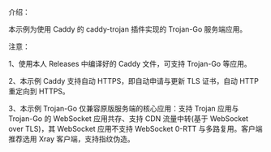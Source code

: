 介绍：

本示例为使用 Caddy 的 caddy-trojan 插件实现的 Trojan-Go 服务端应用。

注意：

1、使用本人 Releases 中编译好的 Caddy 文件，可支持 Trojan-Go 等应用。

2、本示例 Caddy 支持自动 HTTPS，即自动申请与更新 TLS 证书，自动 HTTP 重定向到 HTTPS。

3、本示例 Trojan-Go 仅兼容原版服务端的核心应用：支持 Trojan 应用与 Trojan-Go 的 WebSocket 应用共存、支持 CDN 流量中转(基于 WebSocket over TLS)，其 WebSocket 应用不支持 WebSocket 0-RTT 与多路复用。客户端推荐选用 Xray 客户端，支持指纹伪造。
